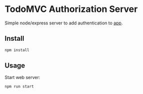 # TodoMVC Authorization Server

Simple node/express server to add authentication to [app](https://github.com/iMaximal/todomvc-authorization-client).

## Install

````bash
npm install
````

## Usage

Start web server:
````bash
npm run start
````
